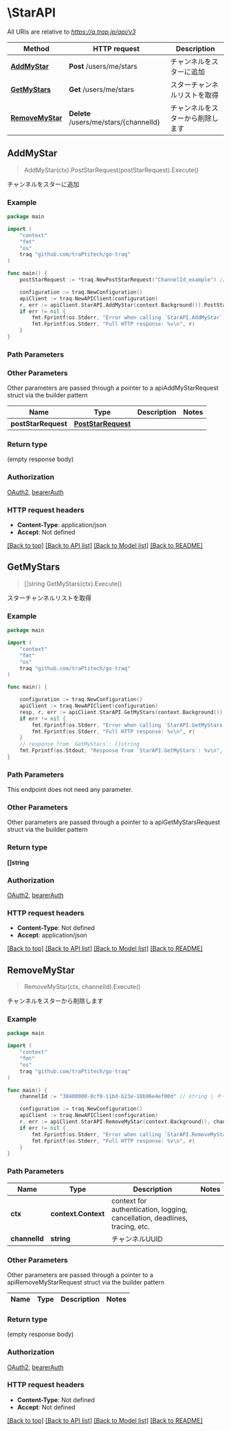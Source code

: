 # \StarAPI

All URIs are relative to *https://q.trap.jp/api/v3*

Method | HTTP request | Description
------------- | ------------- | -------------
[**AddMyStar**](StarAPI.md#AddMyStar) | **Post** /users/me/stars | チャンネルをスターに追加
[**GetMyStars**](StarAPI.md#GetMyStars) | **Get** /users/me/stars | スターチャンネルリストを取得
[**RemoveMyStar**](StarAPI.md#RemoveMyStar) | **Delete** /users/me/stars/{channelId} | チャンネルをスターから削除します



## AddMyStar

> AddMyStar(ctx).PostStarRequest(postStarRequest).Execute()

チャンネルをスターに追加



### Example

```go
package main

import (
	"context"
	"fmt"
	"os"
	traq "github.com/traPtitech/go-traq"
)

func main() {
	postStarRequest := *traq.NewPostStarRequest("ChannelId_example") // PostStarRequest |  (optional)

	configuration := traq.NewConfiguration()
	apiClient := traq.NewAPIClient(configuration)
	r, err := apiClient.StarAPI.AddMyStar(context.Background()).PostStarRequest(postStarRequest).Execute()
	if err != nil {
		fmt.Fprintf(os.Stderr, "Error when calling `StarAPI.AddMyStar``: %v\n", err)
		fmt.Fprintf(os.Stderr, "Full HTTP response: %v\n", r)
	}
}
```

### Path Parameters



### Other Parameters

Other parameters are passed through a pointer to a apiAddMyStarRequest struct via the builder pattern


Name | Type | Description  | Notes
------------- | ------------- | ------------- | -------------
 **postStarRequest** | [**PostStarRequest**](PostStarRequest.md) |  | 

### Return type

 (empty response body)

### Authorization

[OAuth2](../README.md#OAuth2), [bearerAuth](../README.md#bearerAuth)

### HTTP request headers

- **Content-Type**: application/json
- **Accept**: Not defined

[[Back to top]](#) [[Back to API list]](../README.md#documentation-for-api-endpoints)
[[Back to Model list]](../README.md#documentation-for-models)
[[Back to README]](../README.md)


## GetMyStars

> []string GetMyStars(ctx).Execute()

スターチャンネルリストを取得



### Example

```go
package main

import (
	"context"
	"fmt"
	"os"
	traq "github.com/traPtitech/go-traq"
)

func main() {

	configuration := traq.NewConfiguration()
	apiClient := traq.NewAPIClient(configuration)
	resp, r, err := apiClient.StarAPI.GetMyStars(context.Background()).Execute()
	if err != nil {
		fmt.Fprintf(os.Stderr, "Error when calling `StarAPI.GetMyStars``: %v\n", err)
		fmt.Fprintf(os.Stderr, "Full HTTP response: %v\n", r)
	}
	// response from `GetMyStars`: []string
	fmt.Fprintf(os.Stdout, "Response from `StarAPI.GetMyStars`: %v\n", resp)
}
```

### Path Parameters

This endpoint does not need any parameter.

### Other Parameters

Other parameters are passed through a pointer to a apiGetMyStarsRequest struct via the builder pattern


### Return type

**[]string**

### Authorization

[OAuth2](../README.md#OAuth2), [bearerAuth](../README.md#bearerAuth)

### HTTP request headers

- **Content-Type**: Not defined
- **Accept**: application/json

[[Back to top]](#) [[Back to API list]](../README.md#documentation-for-api-endpoints)
[[Back to Model list]](../README.md#documentation-for-models)
[[Back to README]](../README.md)


## RemoveMyStar

> RemoveMyStar(ctx, channelId).Execute()

チャンネルをスターから削除します



### Example

```go
package main

import (
	"context"
	"fmt"
	"os"
	traq "github.com/traPtitech/go-traq"
)

func main() {
	channelId := "38400000-8cf0-11bd-b23e-10b96e4ef00d" // string | チャンネルUUID

	configuration := traq.NewConfiguration()
	apiClient := traq.NewAPIClient(configuration)
	r, err := apiClient.StarAPI.RemoveMyStar(context.Background(), channelId).Execute()
	if err != nil {
		fmt.Fprintf(os.Stderr, "Error when calling `StarAPI.RemoveMyStar``: %v\n", err)
		fmt.Fprintf(os.Stderr, "Full HTTP response: %v\n", r)
	}
}
```

### Path Parameters


Name | Type | Description  | Notes
------------- | ------------- | ------------- | -------------
**ctx** | **context.Context** | context for authentication, logging, cancellation, deadlines, tracing, etc.
**channelId** | **string** | チャンネルUUID | 

### Other Parameters

Other parameters are passed through a pointer to a apiRemoveMyStarRequest struct via the builder pattern


Name | Type | Description  | Notes
------------- | ------------- | ------------- | -------------


### Return type

 (empty response body)

### Authorization

[OAuth2](../README.md#OAuth2), [bearerAuth](../README.md#bearerAuth)

### HTTP request headers

- **Content-Type**: Not defined
- **Accept**: Not defined

[[Back to top]](#) [[Back to API list]](../README.md#documentation-for-api-endpoints)
[[Back to Model list]](../README.md#documentation-for-models)
[[Back to README]](../README.md)

